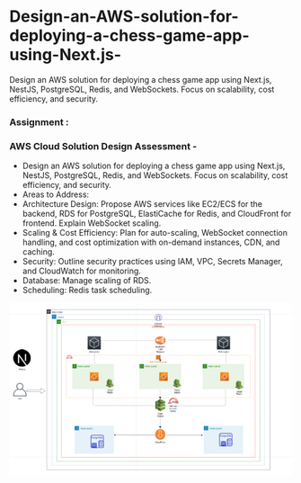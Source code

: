 # Design-an-AWS-solution-for-deploying-a-chess-game-app-using-Next.js-
Design an AWS solution for deploying a chess game app using Next.js, NestJS, PostgreSQL, Redis, and WebSockets. Focus on scalability, cost efficiency, and security.

### Assignment :
### AWS Cloud Solution Design Assessment -

- Design an AWS solution for deploying a chess game app using Next.js, NestJS, PostgreSQL, Redis, and WebSockets. Focus on scalability, cost efficiency, and security.
- Areas to Address:
- Architecture Design: Propose AWS services like EC2/ECS for the backend, RDS for PostgreSQL, ElastiCache for Redis, and CloudFront for frontend. Explain WebSocket scaling.
- Scaling & Cost Efficiency: Plan for auto-scaling, WebSocket connection handling, and cost optimization with on-demand instances, CDN, and caching.
- Security: Outline security practices using IAM, VPC, Secrets Manager, and CloudWatch for monitoring.
- Database: Manage scaling of RDS.
- Scheduling: Redis task scheduling.
  

![image](chess.png)
